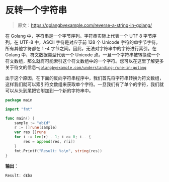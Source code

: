 # 反转一个字符串

> 原文：<https://golangbyexample.com/reverse-a-string-in-golang/>

在 Golang 中，字符串是一个字节序列。字符串实际上代表一个 UTF 8 字节序列。在 UTF-8 中，ASCII 字符是对应于前 128 个 Unicode 字符的单字节字符。所有其他字符都在 1 -4 字节之间。因此，无法对字符串中的字符进行索引。在 Golang 中，符文数据类型代表一个 Unicode 点。一旦一个字符串被转换成一个符文数组，那么就有可能索引这个符文数组中的一个字符。您可以在这里了解更多关于符文的信息–[`golangbyexample.com/understanding-rune-in-golang`](https://golangbyexample.com/understanding-rune-in-golang)

出于这个原因，在下面的反向字符串程序中，我们首先将字符串转换为符文数组，这样我们就可以索引符文数组来获取单个字符。一旦我们有了单个的字符，我们就可以从头到尾把它附加到一个新的字符串中。

```go
package main

import "fmt"

func main() {
    sample := "ab£d"
    r := []rune(sample)
    var res []rune
    for i := len(r) - 1; i >= 0; i-- {
        res = append(res, r[i])
    }
    fmt.Printf("Result: %s\n", string(res))
}
```

**输出**：

```go
Result: d£ba
```